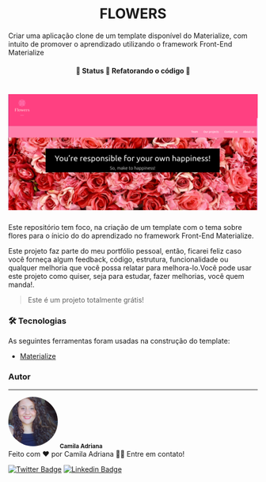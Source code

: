 <h1 align="center">FLOWERS</h1>
<p>Criar uma aplicação clone de um template disponível do Materialize, com intuito de promover o aprendizado utilizando o framework Front-End Materialize </p>
<h4 align="center"> 
	🚧  Status 🚀 Refatorando o código  🚧
</h4>

<h1 align="center">
  <img alt="Imagem de inicio" title="#FLOWERS" src="image/CapadoReadme.png" />
</h1>
<p text-align="justify">Este repositório tem foco, na criação de um template com o tema sobre flores para o ínicio do do aprendizado no framework Front-End Materialize.</p>
<p text-align="justify">Este projeto faz parte do meu portfólio pessoal, então, ficarei feliz caso você forneça algum feedback, código, estrutura, funcionalidade ou qualquer melhoria que você possa relatar para melhora-lo.Você pode usar este projeto como quiser, seja para estudar, fazer melhorias, você quem manda!.</p>

<blockquote>
Este é um projeto totalmente grátis!
</blockquote>


### 🛠 Tecnologias
<p>As seguintes ferramentas foram usadas na construção do template:</p>


- [Materialize](https://materializecss.com/)



### Autor
---


 <img style="border-radius: 50%;" src="image/camila.jpeg" width="100px;" alt="Imagem de capa do readme"/>
 <sub><b>Camila Adriana</b></sub></a> <a href="www.linkedin.com/in/camila-adriana-gomes-de-jesus-04767b1ba" title="Foto de perfil"></a><br>
Feito com ❤️ por Camila Adriana 👋🏽 Entre em contato!

[![Twitter Badge](https://img.shields.io/badge/-@camilaA58109563-1ca0f1?style=flat-square&labelColor=1ca0f1&logo=twitter&logoColor=white&link=https://twitter.com/Camila)](https://twitter.com/CamilaA58109563?s=09) [![Linkedin Badge](https://img.shields.io/badge/-Camila-blue?style=flat-square&logo=Linkedin&logoColor=white&link=https://www.linkedin.com/in/Camila/)](https://www.linkedin.com/in/camila-adriana-gomes-de-jesus-04767b1ba/) 
